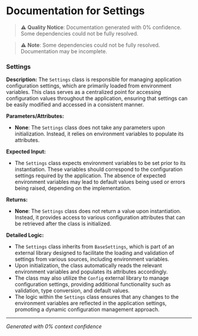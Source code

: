 # Documentation for Settings

> ⚠️ **Quality Notice**: Documentation generated with 0% confidence. Some dependencies could not be fully resolved.


> ⚠️ **Note**: Some dependencies could not be fully resolved. Documentation may be incomplete.
### Settings

**Description:**
The `Settings` class is responsible for managing application configuration settings, which are primarily loaded from environment variables. This class serves as a centralized point for accessing configuration values throughout the application, ensuring that settings can be easily modified and accessed in a consistent manner.

**Parameters/Attributes:**
- **None**: The `Settings` class does not take any parameters upon initialization. Instead, it relies on environment variables to populate its attributes.

**Expected Input:**
- The `Settings` class expects environment variables to be set prior to its instantiation. These variables should correspond to the configuration settings required by the application. The absence of expected environment variables may lead to default values being used or errors being raised, depending on the implementation.

**Returns:**
- **None**: The `Settings` class does not return a value upon instantiation. Instead, it provides access to various configuration attributes that can be retrieved after the class is initialized.

**Detailed Logic:**
- The `Settings` class inherits from `BaseSettings`, which is part of an external library designed to facilitate the loading and validation of settings from various sources, including environment variables.
- Upon initialization, the class automatically reads the relevant environment variables and populates its attributes accordingly.
- The class may also utilize the `Config` external library to manage configuration settings, providing additional functionality such as validation, type conversion, and default values.
- The logic within the `Settings` class ensures that any changes to the environment variables are reflected in the application settings, promoting a dynamic configuration management approach.

---
*Generated with 0% context confidence*
